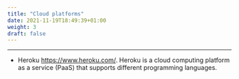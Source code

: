 ```yaml
---
title: "Cloud platforms"
date: 2021-11-19T18:49:39+01:00
weight: 3
draft: false
---
```

***
+ Heroku https://www.heroku.com/.
Heroku is a cloud computing platform as a service (PaaS) that supports different programming languages.